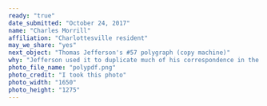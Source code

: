 ```yaml
---
ready: "true"
date_submitted: "October 24, 2017"
name: "Charles Morrill"
affiliation: "Charlottesville resident"
may_we_share: "yes"
next_object: "Thomas Jefferson's #57 polygraph (copy machine)"
why: "Jefferson used it to duplicate much of his correspondence in the founding of the University of Virginia, indeed had it not existed, chances are we wouldn't know half of what we do. What would it be like if so many of Jefferson's retirement letters simply weren't there?      Not to mention that your #57 polygraph initially belonged to one of our first great artists, Charles Willson Peale....      From 1875 the polygraph was on display at the University's library, quite likely just escaping the rotunda fire of 1895. I've found a photo of the machine just a few years after the disaster.      I think they barely got it out.      The polygraph also spent years in Rouss Hall after being restored there by the much beloved A. J. Weed, physics department machinist, lecturer, and photographer before making it's way to Monticello in the late 1940s.      I would quietly argue Jefferson's polygraph is the most important thing that the University owns that isn't at UVA.  So for the 101st object, please consider sending people off-grounds to Monticello to see something that in one sense belongs not just to the university but to all of us.      #57 is a survivor: creating, documenting and surviving the great years and the tragedies of the University's every single day from slavery to fire to freedom.      I rest my case."
photo_file_name: "polypdf.png"
photo_credit: "I took this photo"
photo_width: "1650"
photo_height: "1275"
---
```

